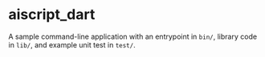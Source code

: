 # aiscript_dart

A sample command-line application with an entrypoint in `bin/`, library code
in `lib/`, and example unit test in `test/`.
